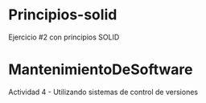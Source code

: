 # Principios-solid
Ejercicio #2 con principios SOLID

# MantenimientoDeSoftware
Actividad 4 - Utilizando sistemas de control de versiones
